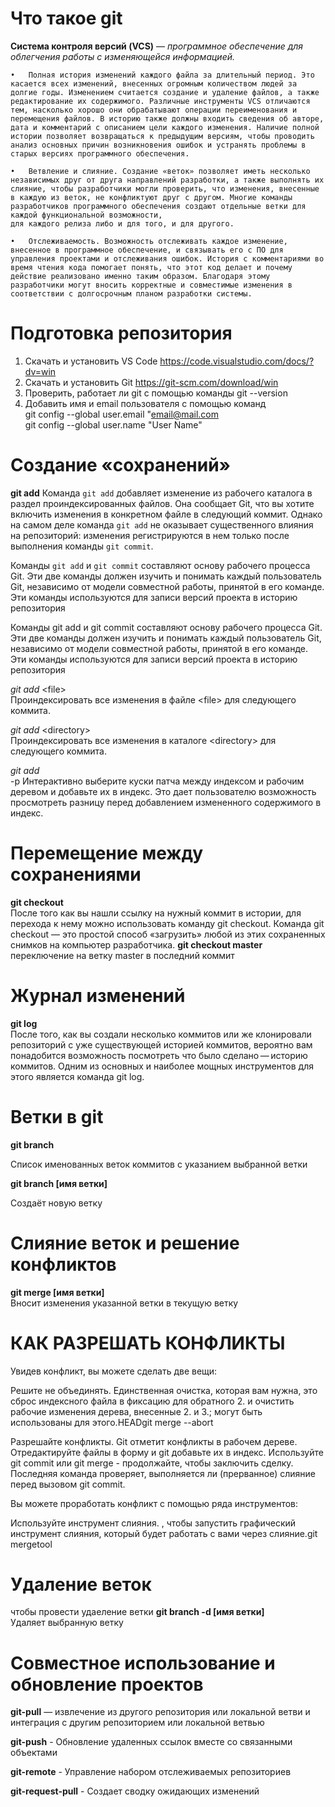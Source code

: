 # Что такое git
**Cистема контроля версий (VCS)** — *программное обеспечение для облегчения работы с изменяющейся информацией.*

    •	Полная история изменений каждого файла за длительный период. Это касается всех изменений, внесенных огромным количеством людей за долгие годы. Изменением считается создание и удаление файлов, а также редактирование их содержимого. Различные инструменты VCS отличаются тем, насколько хорошо они обрабатывают операции переименования и перемещения файлов. В историю также должны входить сведения об авторе, дата и комментарий с описанием цели каждого изменения. Наличие полной истории позволяет возвращаться к предыдущим версиям, чтобы проводить анализ основных причин возникновения ошибок и устранять проблемы в старых версиях программного обеспечения.   

    •	Ветвление и слияние. Создание «веток» позволяет иметь несколько независимых друг от друга направлений разработки, а также выполнять их слияние, чтобы разработчики могли проверить, что изменения, внесенные в каждую из веток, не конфликтуют друг с другом. Многие команды разработчиков программного обеспечения создают отдельные ветки для каждой функциональной возможности, 
    для каждого релиза либо и для того, и для другого. 

    •	Отслеживаемость. Возможность отслеживать каждое изменение, внесенное в программное обеспечение, и связывать его с ПО для управления проектами и отслеживания ошибок. История с комментариями во время чтения кода помогает понять, что этот код делает и почему действие реализовано именно таким образом. Благодаря этому разработчики могут вносить корректные и совместимые изменения в соответствии с долгосрочным планом разработки системы. 


# Подготовка репозитория

1.	Скачать и установить VS Code https://code.visualstudio.com/docs/?dv=win
2.	Скачать и установить Git https://git-scm.com/download/win
3.	Проверить, работает ли git  с помощью команды 
git --version
4.	Добавить имя и email пользователя с помощью команд  
  git config --global user.email "email@mail.com  
  git config --global user.name "User Name"

# Создание «сохранений»

**git add**
Команда `git add` добавляет изменение из рабочего каталога в раздел проиндексированных файлов. Она сообщает Git, что вы хотите включить изменения в конкретном файле в следующий коммит. Однако на самом деле команда `git add` не оказывает существенного влияния на репозиторий: изменения регистрируются в нем только после выполнения команды `git commit`.

 Команды `git add` и `git commit` составляют основу рабочего процесса Git. Эти две команды должен изучить и понимать каждый пользователь Git, независимо от модели совместной работы, принятой в его команде. Эти команды используются для записи версий проекта в историю репозитория

Команды git add и git commit составляют основу рабочего процесса Git. Эти две команды должен изучить и понимать каждый пользователь Git, независимо от модели совместной работы, принятой в его команде. Эти команды используются для записи версий проекта в историю репозитория

*git add* &lt;file&gt;   
Проиндексировать все изменения в файле &lt;file&gt; для следующего коммита.

*git add* &lt;directory&gt;  
Проиндексировать все изменения в каталоге &lt;directory&gt; для следующего коммита.

*git add*   
-p Интерактивно выберите куски патча между индексом и рабочим деревом и добавьте их в индекс. Это дает пользователю возможность просмотреть разницу перед добавлением измененного содержимого в индекс.

# Перемещение между сохранениями

**git checkout**  
После того как вы нашли ссылку на нужный коммит в истории, для перехода к нему можно использовать команду git checkout. Команда git checkout — это простой способ «загрузить» любой из этих сохраненных снимков на компьютер разработчика. 
**git checkout master**  
переключение на ветку master в последний коммит

# Журнал изменений

**git log**  
После того, как вы создали несколько коммитов или же клонировали репозиторий с уже существующей историей коммитов, вероятно вам понадобится возможность посмотреть что было сделано — историю коммитов. Одним из основных и наиболее мощных инструментов для этого является команда git log.

# Ветки в git 

**git branch**

Список именованных веток коммитов с указанием выбранной ветки  

**git branch [имя ветки]**

Создаёт новую ветку

# Слияние веток и решение конфликтов 

**git merge [имя ветки]**  
Вносит изменения указанной ветки в текущую ветку

# КАК РАЗРЕШАТЬ КОНФЛИКТЫ   
Увидев конфликт, вы можете сделать две вещи:

Решите не объединять. Единственная очистка, которая вам нужна, это сброс индексного файла в фиксацию для обратного 2. и очистить рабочие изменения дерева, внесенные 2. и 3.; могут быть использованы для этого.HEADgit merge --abort

Разрешайте конфликты. Git отметит конфликты в рабочем дереве. Отредактируйте файлы в форму и git добавьте их в индекс. Используйте git commit или git merge - продолжайте, чтобы заключить сделку. Последняя команда проверяет, выполняется ли (прерванное) слияние перед вызовом git commit.

Вы можете проработать конфликт с помощью ряда инструментов:

Используйте инструмент слияния. , чтобы запустить графический инструмент слияния, который будет работать с вами через слияние.git mergetool


# Удаление веток
чтобы провести удаеление ветки 
**git branch -d [имя ветки]**  
Удаляет выбранную ветку

# Совместное использование и обновление проектов 

**git-pull** — извлечение из другого репозитория или локальной ветви и интеграция с другим репозиторием или локальной ветвью

**git-push** - Обновление удаленных ссылок вместе со связанными объектами

**git-remote** - Управление набором отслеживаемых репозиториев

**git-request-pull** - Создает сводку ожидающих изменений